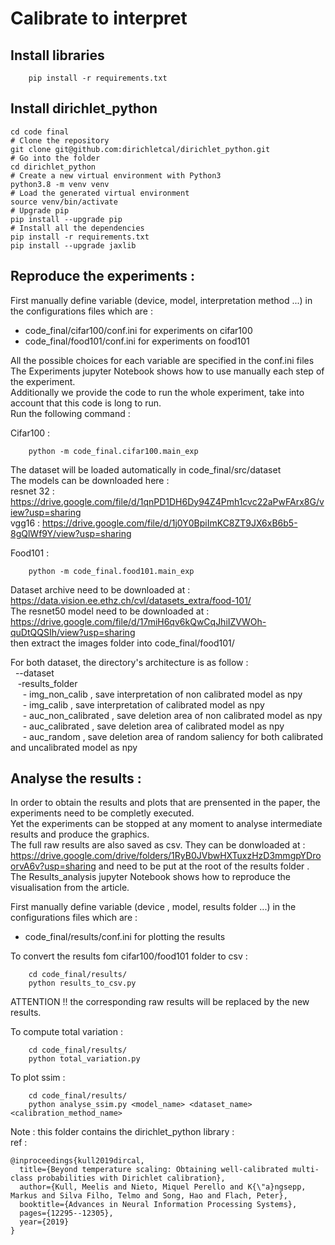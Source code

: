 
Calibrate to interpret 
======================

Install libraries
------------------ 

```
    pip install -r requirements.txt
```
Install dirichlet_python
------------------ 
```
cd code final
# Clone the repository
git clone git@github.com:dirichletcal/dirichlet_python.git
# Go into the folder
cd dirichlet_python
# Create a new virtual environment with Python3
python3.8 -m venv venv
# Load the generated virtual environment
source venv/bin/activate
# Upgrade pip
pip install --upgrade pip
# Install all the dependencies
pip install -r requirements.txt
pip install --upgrade jaxlib
```

Reproduce the experiments  :
---------------------------


First manually define variable (device, model, interpretation method ...) in the configurations files which are :
- code_final/cifar100/conf.ini for experiments on cifar100 
- code_final/food101/conf.ini for experiments on food101



All the possible choices for each variable are specified in the conf.ini files  
The Experiments jupyter Notebook shows how to use manually each step of the experiment.  
Additionally we provide the code to run the whole experiment, take into account that this code is long to run.  
Run the following command :

Cifar100 :

```
    python -m code_final.cifar100.main_exp
```
The dataset will be loaded automatically in code_final/src/dataset  
The models can be downloaded here  :  
	resnet 32 : https://drive.google.com/file/d/1qnPD1DH6Dy94Z4Pmh1cvc22aPwFArx8G/view?usp=sharing   
	vgg16 :  https://drive.google.com/file/d/1j0Y0BpiImKC8ZT9JX6xB6b5-8gQlWf9Y/view?usp=sharing   

Food101 :  

```
    python -m code_final.food101.main_exp
```
Dataset archive need to be downloaded at :  https://data.vision.ee.ethz.ch/cvl/datasets_extra/food-101/  
The resnet50 model need to be downloaded at : https://drive.google.com/file/d/17miH6qv6kQwCqJhiIZVWOh-quDtQQSIh/view?usp=sharing  
then extract the images folder into code_final/food101/  



For both dataset, the directory's architecture is as follow :   
    &nbsp;&nbsp;--dataset  
            &nbsp;&nbsp;&nbsp;-results_folder  
            &nbsp;&nbsp;&nbsp;&nbsp;    - img_non_calib  , save interpretation of non calibrated model as npy  
            &nbsp;&nbsp;&nbsp;&nbsp;    - img_calib  , save interpretation of calibrated model as npy   
            &nbsp;&nbsp;&nbsp;&nbsp;    - auc_non_calibrated ,  save deletion area of non calibrated model as npy   
            &nbsp;&nbsp;&nbsp;&nbsp;   - auc_calibrated ,  save deletion area of calibrated model as npy   
            &nbsp;&nbsp;&nbsp;&nbsp;    - auc_random ,  save deletion area of random saliency for both calibrated and uncalibrated model as npy   



Analyse the results  :  
----------------------


In order to obtain  the results and plots that are prensented in the paper, the experiments need to be completly executed.   
Yet the experiments can be stopped at any moment to analyse intermediate results and produce the graphics.   
The full raw results are also saved  as csv. They can be donwloaded at : https://drive.google.com/drive/folders/1RyB0JVbwHXTuxzHzD3mmgpYDroorvA6v?usp=sharing and need to be put at the root of the results folder .   
The Results_analysis jupyter Notebook shows how to reproduce the visualisation from the article.   


First manually define variable (device , model, results folder  ...) in the configurations files which are :   
- code_final/results/conf.ini for plotting the results   

To convert the results fom cifar100/food101 folder to csv  :   

```
    cd code_final/results/
    python results_to_csv.py
```

ATTENTION !! the corresponding raw results will be replaced by the new results.  



To compute total variation  :

```
    cd code_final/results/
    python total_variation.py

```

 

To plot ssim :

```
    cd code_final/results/
    python analyse_ssim.py <model_name> <dataset_name> <calibration_method_name>
```
 


Note : this folder contains the dirichlet_python library :  
ref :  
```
@inproceedings{kull2019dircal,
  title={Beyond temperature scaling: Obtaining well-calibrated multi-class probabilities with Dirichlet calibration},
  author={Kull, Meelis and Nieto, Miquel Perello and K{\"a}ngsepp, Markus and Silva Filho, Telmo and Song, Hao and Flach, Peter},
  booktitle={Advances in Neural Information Processing Systems},
  pages={12295--12305},
  year={2019}
}
```





